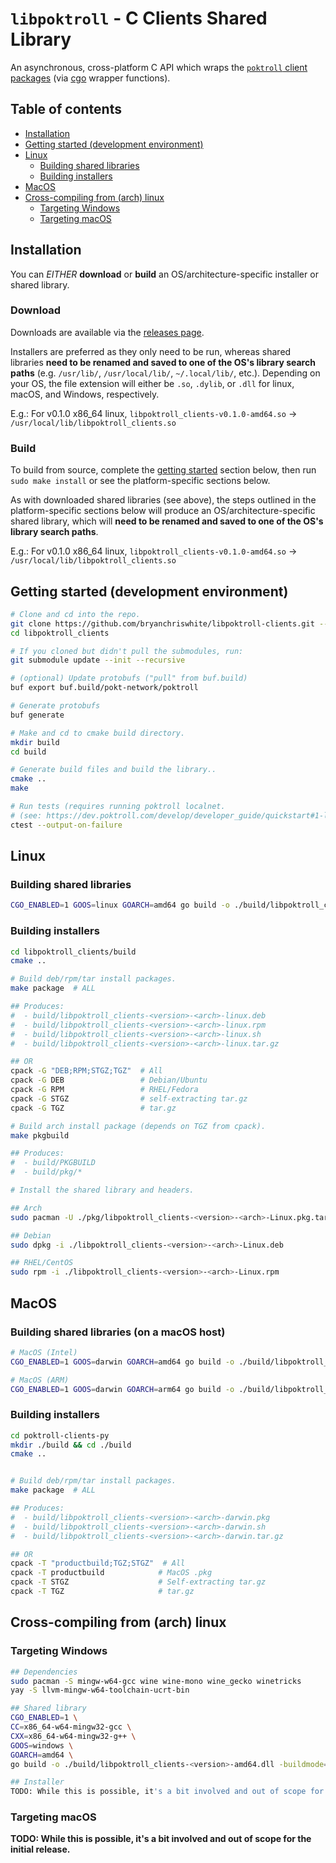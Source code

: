 # `libpoktroll` - C Clients Shared Library

An asynchronous, cross-platform C API which wraps the [`poktroll` client packages](https://pkg.go.dev/github.com/pokt-network/poktroll/pkg/client) (via [cgo](https://pkg.go.dev/cmd/cgo) wrapper functions).

## Table of contents <!-- omit in toc -->

- [Installation](#installation)
- [Getting started (development environment)](#getting-started-development-environment)
- [Linux](#linux)
    - [Building shared libraries](#building-shared-libraries-1)
    - [Building installers](#building-installers-1)
- [MacOS](#macos)
- [Cross-compiling from (arch) linux](#cross-compiling-from-arch-linux-1)
    - [Targeting Windows](#targeting-windows)
    - [Targeting macOS](#targeting-macos)


## Installation

You can _EITHER_ **download** or **build** an OS/architecture-specific installer or shared library.

### Download

Downloads are available via the [releases page](https://github.com/bryanchriswhite/libpoktroll-clients/releases).

Installers are preferred as they only need to be run, whereas shared libraries **need to be renamed and saved to one of the OS's library search paths** (e.g. `/usr/lib/`, `/usr/local/lib/`, `~/.local/lib/`, etc.).
Depending on your OS, the file extension will either be `.so`, `.dylib`, or `.dll` for linux, macOS, and Windows, respectively.

E.g.: For v0.1.0 x86_64 linux, `libpoktroll_clients-v0.1.0-amd64.so` -> `/usr/local/lib/libpoktroll_clients.so`

### Build

To build from source, complete the [getting started](#getting-started-development-environment) section below, then run `sudo make install` or see the platform-specific sections below.

As with downloaded shared libraries (see above), the steps outlined in the platform-specific sections below will produce an OS/architecture-specific shared library, which will **need to be renamed and saved to one of the OS's library search paths**.

E.g.: For v0.1.0 x86_64 linux, `libpoktroll_clients-v0.1.0-amd64.so` -> `/usr/local/lib/libpoktroll_clients.so`

## Getting started (development environment)
```bash
# Clone and cd into the repo.
git clone https://github.com/bryanchriswhite/libpoktroll-clients.git --recurse-submodules
cd libpoktroll_clients

# If you cloned but didn't pull the submodules, run:
git submodule update --init --recursive

# (optional) Update protobufs ("pull" from buf.build)
buf export buf.build/pokt-network/poktroll

# Generate protobufs
buf generate

# Make and cd to cmake build directory.
mkdir build
cd build

# Generate build files and build the library..
cmake ..
make

# Run tests (requires running poktroll localnet.
# (see: https://dev.poktroll.com/develop/developer_guide/quickstart#1-launch--inspect-localnet)
ctest --output-on-failure
```

## Linux

### Building shared libraries

```bash
CGO_ENABLED=1 GOOS=linux GOARCH=amd64 go build -o ./build/libpoktroll_clients-<version>-amd64.so -buildmode=c-shared .
```

### Building installers

```bash
cd libpoktroll_clients/build
cmake ..

# Build deb/rpm/tar install packages.
make package  # ALL

## Produces:
#  - build/libpoktroll_clients-<version>-<arch>-linux.deb
#  - build/libpoktroll_clients-<version>-<arch>-linux.rpm
#  - build/libpoktroll_clients-<version>-<arch>-linux.sh
#  - build/libpoktroll_clients-<version>-<arch>-linux.tar.gz

## OR
cpack -G "DEB;RPM;STGZ;TGZ"  # All
cpack -G DEB                 # Debian/Ubuntu
cpack -G RPM                 # RHEL/Fedora
cpack -G STGZ                # self-extracting tar.gz
cpack -G TGZ                 # tar.gz

# Build arch install package (depends on TGZ from cpack).
make pkgbuild

## Produces:
#  - build/PKGBUILD
#  - build/pkg/*

# Install the shared library and headers.

## Arch
sudo pacman -U ./pkg/libpoktroll_clients-<version>-<arch>-Linux.pkg.tar.zst   

## Debian
sudo dpkg -i ./libpoktroll_clients-<version>-<arch>-Linux.deb

## RHEL/CentOS
sudo rpm -i ./libpoktroll_clients-<version>-<arch>-Linux.rpm
```

## MacOS

### Building shared libraries (on a macOS host)

```bash
# MacOS (Intel)
CGO_ENABLED=1 GOOS=darwin GOARCH=amd64 go build -o ./build/libpoktroll_clients-<version>-amd64.dylib -buildmode=c-shared .

# MacOS (ARM)
CGO_ENABLED=1 GOOS=darwin GOARCH=arm64 go build -o ./build/libpoktroll_clients-<version>-arm64.dylib -buildmode=c-shared .
```

### Building installers

```bash
cd poktroll-clients-py
mkdir ./build && cd ./build
cmake ..


# Build deb/rpm/tar install packages.
make package  # ALL

## Produces:
#  - build/libpoktroll_clients-<version>-<arch>-darwin.pkg
#  - build/libpoktroll_clients-<version>-<arch>-darwin.sh
#  - build/libpoktroll_clients-<version>-<arch>-darwin.tar.gz

## OR
cpack -T "productbuild;TGZ;STGZ"  # All
cpack -T productbuild            # MacOS .pkg
cpack -T STGZ                    # Self-extracting tar.gz
cpack -T TGZ                     # tar.gz
```

## Cross-compiling from (arch) linux

### Targeting Windows

```bash
## Dependencies
sudo pacman -S mingw-w64-gcc wine wine-mono wine_gecko winetricks
yay -S llvm-mingw-w64-toolchain-ucrt-bin

## Shared library
CGO_ENABLED=1 \
CC=x86_64-w64-mingw32-gcc \
CXX=x86_64-w64-mingw32-g++ \
GOOS=windows \
GOARCH=amd64 \
go build -o ./build/libpoktroll_clients-<version>-amd64.dll -buildmode=c-shared .

## Installer
TODO: While this is possible, it's a bit involved and out of scope for the initial release.
```

### Targeting macOS

**TODO: While this is possible, it's a bit involved and out of scope for the initial release.**